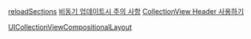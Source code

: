 
[reloadSections](reloadSections.md)
[비동기 업데이트시 주의 사항](asyncUpdateCrash.md)
[CollectionView Header 사용하기](/iOS/UIKit/UICollectionView/use_collectionView_header)


[UICollectionViewCompositionalLayout](UICollectionViewCompositionalLayout.md)
